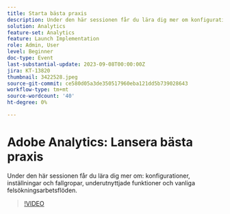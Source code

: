 ```yaml
---
title: Starta bästa praxis
description: Under den här sessionen får du lära dig mer om konfigurationer, inställningar och fallgropar, underutnyttjade funktioner och vanliga felsökningsarbetsflöden.
solution: Analytics
feature-set: Analytics
feature: Launch Implementation
role: Admin, User
level: Beginner
doc-type: Event
last-substantial-update: 2023-09-08T00:00:00Z
jira: KT-13820
thumbnail: 3422528.jpeg
source-git-commit: ce580d05a3de350517960eba121dd5b739028643
workflow-type: tm+mt
source-wordcount: '40'
ht-degree: 0%

---
```



# Adobe Analytics: Lansera bästa praxis

Under den här sessionen får du lära dig mer om: konfigurationer, inställningar och fallgropar, underutnyttjade funktioner och vanliga felsökningsarbetsflöden.

>[!VIDEO](https://video.tv.adobe.com/v/3422528/?learn=on)
